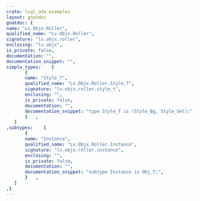 ```yaml
---
crate: lvgl_ada_examples
layout: gnatdoc
gnatdoc: {
name: "Lv.Objx.Roller",
qualified_name: "Lv.Objx.Roller",
signature: "lv.objx.roller",
enclosing: "lv.objx",
is_private: false,
documentation: "",
documentation_snippet: "",
simple_types:    [
       {
       name: "Style_T",
       qualified_name: "Lv.Objx.Roller.Style_T",
       signature: "lv.objx.roller.style_t",
       enclosing: "",
       is_private: false,
       documentation: "",
       documentation_snippet: "type Style_T is (Style_Bg, Style_Sel);",
       }   ,
   ]
,subtypes:    [
       {
       name: "Instance",
       qualified_name: "Lv.Objx.Roller.Instance",
       signature: "lv.objx.roller.instance",
       enclosing: "",
       is_private: false,
       documentation: "",
       documentation_snippet: "subtype Instance is Obj_T;",
       }   ,
   ]
,}
---
```

